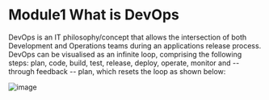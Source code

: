 # Module1 What is DevOps
DevOps is an IT philosophy/concept that allows the intersection of both Development and Operations teams during an applications release process. DevOps can be visualised as an infinite loop, comprising the following steps: plan, code, build, test, release, deploy, operate, monitor and -- through feedback -- plan, which resets the loop as shown below: 

![image](./Images/update1.png)
